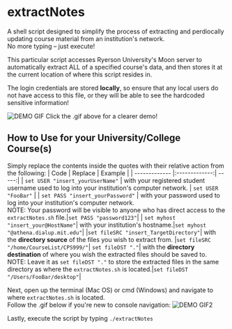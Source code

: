 # extractNotes
A shell script designed to simplify the process of extracting and perdiocally updating course material from an institution's network.\
No more typing – just execute!

This particular script accesses Ryerson University's Moon server to automatically extract ALL of a specified course's data, and then stores it at the current location of where this script resides in.

The login credentials are stored **locally**, so ensure that any local users do not have access to this file, or they will be able to see the hardcoded sensitive information!

![DEMO GIF](https://github.com/t10le/extractNotes/blob/main/demo/demo.gif)
Click the .gif above for a clearer demo!


## How to Use for your University/College Course(s)
Simply replace the contents inside the quotes with their relative action from the following:
| Code        | Replace            | Example  |
| ------------- |:-------------:| -----:|
| `set USER "insert_yourUserName"`   | with your registered student username used to log into your institution's computer network. | `set USER "FooBar"` |
| `set PASS "insert_yourPassword"`   | with your password used to log into your institution's computer network.<br />NOTE: Your password will be visible to anyone who has direct access to the `extractNotes.sh` file.|`set PASS "password123"`|
| `set myhost "insert_your@HostName"`| with your institution's hostname.|`set myhost "@athena.dialup.mit.edu"`|
|`set fileSRC "insert_TargetDirectory"`| with the **directory source** of the files you wish to extract from. |`set fileSRC "/home/CourseList/CPS999/"`|
`set fileDST "."`| with the **directory destination** of where you wish the extracted files should be saved to.<br />NOTE: Leave it as `set fileDST "."` to store the extracted files in the same directory as where the `extractNotes.sh` is located.|`set fileDST "/Users/FooBar/desktop"`|

Next, open up the terminal (Mac OS) or cmd (Windows) and navigate to where `extractNotes.sh` is located.\
Follow the .gif below if you're new to console navigation:
![DEMO GIF2](https://github.com/t10le/extractNotes/blob/main/demo/demo2.gif)

Lastly, execute the script by typing `./extractNotes`
